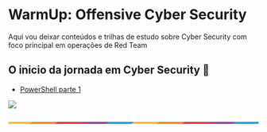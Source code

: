 # WarmUp: Offensive Cyber Security
Aqui vou deixar conteúdos e trilhas de estudo sobre Cyber Security com foco principal em operações de Red Team


## O inicio da jornada em Cyber Security :baby:

- [PowerShell parte 1](https://github.com/GuilhermePortella/Warm-Up-Offensive-Cyber-Security/blob/main/Part1-Scripts%20e%20PowerShell/.gitkeep)


![](https://i.imgur.com/waxVImv.png)

![](https://github.com/GuilhermePortella/Warm-Up-Offensive-Cyber-Security/blob/main/assets/waxVImv.png)

